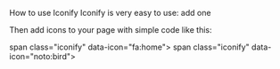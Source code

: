 How to use Iconify
Iconify is very easy to use: add one <script> tag in head section of your document or before </body> to include Iconify:

<script src="https://code.iconify.design/2/2.1.0/iconify.min.js"></script>
Then add icons to your page with simple code like this:

span class="iconify" data-icon="fa:home"></span>
span class="iconify" data-icon="noto:bird"></span>
